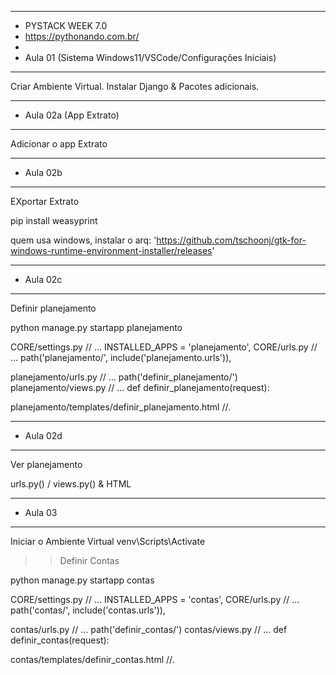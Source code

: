 **********
*  PYSTACK WEEK 7.0
*  https://pythonando.com.br/
*  
*  Aula 01 (Sistema Windows11/VSCode/Configurações Iniciais)
**********
Criar Ambiente Virtual.
Instalar Django & Pacotes adicionais.

**********
*  Aula 02a (App Extrato)
**********
Adicionar o app Extrato 

**********
*  Aula 02b
**********
EXportar Extrato

pip install weasyprint

quem usa windows, instalar o arq: 
'https://github.com/tschoonj/gtk-for-windows-runtime-environment-installer/releases'

**********
*  Aula 02c
**********

Definir planejamento

python manage.py startapp planejamento

CORE/settings.py  // ... INSTALLED_APPS = 'planejamento',
CORE/urls.py      // ... path('planejamento/', include('planejamento.urls')),

planejamento/urls.py   // ... path('definir_planejamento/')
planejamento/views.py  // ... def definir_planejamento(request):

planejamento/templates/definir_planejamento.html //.

**********
*  Aula 02d
**********

Ver planejamento 

urls.py() / views.py() & HTML

**********
*  Aula 03
**********
Iniciar o Ambiente Virtual
		venv\Scripts\Activate
		
>>Definir Contas

python manage.py startapp contas

CORE/settings.py  // ... INSTALLED_APPS = 'contas',
CORE/urls.py      // ... path('contas/', include('contas.urls')),

contas/urls.py   // ... path('definir_contas/')
contas/views.py  // ... def definir_contas(request):

contas/templates/definir_contas.html //.
